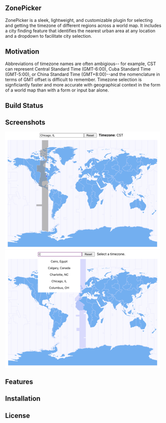 ## ZonePicker

ZonePicker is a sleek, lightweight, and customizable plugin for selecting and getting the timezone of different regions across a world map. It includes a city finding feature that identifies the nearest urban area at any location and a dropdown to facilitate city selection.  
## Motivation

Abbreviations of timezone names are often ambigious-- for example, CST can represent Central Standard Time (GMT-6:00), Cuba Standard Time (GMT-5:00), or China Standard Time (GMT+8:00)--and the nomenclature in terms of GMT offset is difficult to remember. 
Timezone selection is signficiantly faster and more accurate with geographical context in the form of a world map than with a form or input bar alone. 
## Build Status

## Screenshots 
<img src="public/images/selection-demo.png" width="500" />
<img src="public/images/dropdown-demo.png" width="500" /> 

## Features

## Installation

## License
